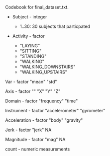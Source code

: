 Codebook for final_dataset.txt.

* Subject - integer
    *    1..30: 30 subjects that particpated 


* Activity - factor
    *    "LAYING"
    *    "SITTING"
    *    "STANDING"
    *    "WALKING"
    *    "WALKING_DOWNSTAIRS"
    *    "WALKING_UPSTAIRS"  


Var - factor
    "mean"
    "std" 

Axis - factor
    ""
    "X"
    "Y"
    "Z"

Domain - factor
  "frequency"
  "time"    

Instrument - factor
  "accelerometer" 
  "gyrometer" 

Acceleration - factor
  "body"
  "gravity"

Jerk - factor
  "jerk"
  NA

Magnitude - factor
  "mag"
  NA

count - numeric
  measurements
